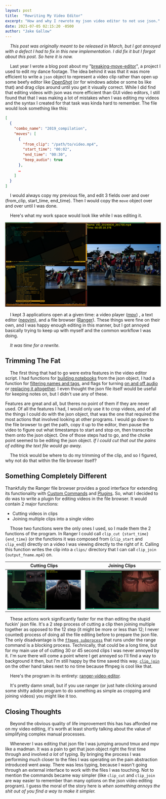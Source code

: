 ```yaml
---
layout: post
title:  "Rewriting My Video Editor"
excerpt: "How and why I rewrote my json video editor to not use json."
date: 2021-07-05 02:15:20 -0500
author: "Jake Gallow"
---
```


&nbsp;&nbsp;&nbsp;&nbsp;_This post was originally meant to be released in March, but I got annoyed with a defect I had to fix in this new implementation.
 I did fix it but I forgot about this post. So here it is now._

&nbsp;&nbsp;&nbsp;&nbsp;Last year I wrote a blog post about my "[breaking-move-editor](https://gitlab.com/Ragnyll/breaking_move_editor)", a project I used to edit my dance footage.
 The idea behind it was that it was more efficient to write a `json` object to represent a video clip rather than open up some beefy editor like [OpenShot](https://www.openshot.org/) (or for windows adobe or some bs like that) and drag clips around until you get it visually correct.
 While I did find that editing videos with json was more efficient than GUI video editors, I still found that that I was making a lot of mistakes when I was editing my videos and the syntax I created for that task was kinda hard to remember.
 The file would look something like this:

```json
[
  {
    "combo_name": "2019_compilation",
    "moves": [
      {
        "from_clip": "/path/to/video.mp4",
        "start_time": "00:02",
        "end_time": "00:30",
        "keep_audio": true
      },
      …
    ]
  }
]
```

&nbsp;&nbsp;&nbsp;&nbsp;I would always copy my previous file, and edit 3 fields over and over (from_clip, start_time, end_time).
 Then I would copy the `move` object over and over until I was done.

&nbsp;&nbsp;&nbsp;&nbsp;Here's what my work space would look like while I was editing it.

![old_workflow](/assets/2021-03-06-rewriting-my-video-editor/old_workflow.png)

&nbsp;&nbsp;&nbsp;&nbsp;I kept 3 applications open at a given time: a video player ([mpv](https://mpv.io/installation/)) , a text editor ([neovim](https://neovim.io/)), and a file browser ([Ranger](https://github.com/ranger/ranger)).
 These things were fine on their own, and I was happy enough editing in this manner, but I got annoyed basically trying to keep up with myself and the common workflow I was doing.

&nbsp;&nbsp;&nbsp;&nbsp;_It was time for a rewrite._

## Trimming The Fat
&nbsp;&nbsp;&nbsp;&nbsp;The first thing that had to go were extra features in the video editor script.
 I had functions for [building notebooks](https://gitlab.com/Ragnyll/breaking_move_editor/-/blob/3b9dccc4c8e8883126237420ebd4aef14d57ac8e/source/move_vid_builder.py#L130) from the json object, I had a function for [filtering names and tags](https://gitlab.com/Ragnyll/breaking_move_editor/-/blob/3b9dccc4c8e8883126237420ebd4aef14d57ac8e/source/move_vid_builder.py#L152), and flags for turning [on and off audio](https://gitlab.com/Ragnyll/breaking_move_editor/-/blob/3b9dccc4c8e8883126237420ebd4aef14d57ac8e/source/move_vid_builder.py#L34) or [replacing it altogether](https://gitlab.com/Ragnyll/breaking_move_editor/-/blob/3b9dccc4c8e8883126237420ebd4aef14d57ac8e/source/move_vid_builder.py#L80).
 I even thought the json file itself would be useful for keeping notes on, but I didn't use any of these.

 Features are great and all, but theres no point of them if they are never used.
 Of all the features I had, I would only use it to crop videos, and of all the things I could do with the json object, that was the one that required the most actions that involved looking at other programs.
 I would go down to the file browser to get the path, copy it up to the editor, then pause the video to figure out what timestamps to start and stop on, then transcribe them onto the json object.
 One of those steps had to go, and the choke point seemed to be editing the json object.
 _If I could cut that out the pains of editing the text file would go away._

&nbsp;&nbsp;&nbsp;&nbsp;The trick would be where to do my trimming of the clip, and so I figured, why not do that within the file browser itself?

## Something Completely Different
 Thankfully the Ranger file browser provides a good interface for extending its functionality with [Custom Commands](https://github.com/ranger/ranger/wiki/Custom-Commands) and [Plugins](https://github.com/ranger/ranger/wiki/Plugins).
 So, what I decided to do was to write a plugin for editing videos in the file browser.
 It would contain 2 major functions:
*  Cutting videos in clips
*  Joining multiple clips into a single video

&nbsp;&nbsp;&nbsp;&nbsp;Those two functions were the only ones I used, so I made them the 2 functions of the program.
 In Ranger I could call `clip_cut {start_time} {end_time}` (or the functions it was composed from (`clip_start` and `clip_end`)) directly on a video I was viewing directly to the right of it.
 Calling this function writes the clip into a `clips/` directory that I can call `clip_join {output_fname.mp4}` on.

Cutting Clips | Joining Clips
------------- | -------------
![cutting_clips](/assets/2021-03-06-rewriting-my-video-editor/cutting_clips.png) | ![joining clips](/assets/2021-03-06-rewriting-my-video-editor/joining_clips.png)

&nbsp;&nbsp;&nbsp;&nbsp;These actions work significantly faster for me than editing the stupid fuckin' json file. It's a 2 step process of cutting a clip then joining multiple together as opposed to the 12 step (it might be more or less than 12; I never counted) process of doing all the file editing before to prepare the json file.
 The only disadvantage is the [`ffmpeg subprocess`](https://gitlab.com/Ragnyll/ranger-video-editor/-/blob/544ba9bf2c57aa9fd691da10d8f973304fe2bd59/video_editor.py#L46-51) that runs under the range command is a blocking process.
 Technically, that could be a long time, but for my main use of of cutting 30 or 45 second clips I was never annoyed by it.
 I'm sure there will come a point where I get annoyed so I'll find a way to background it then, but I'm still happy by the time saved this way.
 [`clip_join`](https://gitlab.com/Ragnyll/ranger-video-editor/-/blob/544ba9bf2c57aa9fd691da10d8f973304fe2bd59/video_editor.py#L126) on the other hand takes next to no time because ffmpeg is cool like that.

&nbsp;&nbsp;&nbsp;&nbsp;Here's the program in its entirety: [ranger-video-editor](https://gitlab.com/Ragnyll/ranger-video-editor/-/tree/master).

&nbsp;&nbsp;&nbsp;&nbsp;It's pretty damn small, but if you use ranger (or just hate clicking around some shitty adobe program to do something as simple as cropping and joining videos) you might like it too.

## Closing Thoughts
&nbsp;&nbsp;&nbsp;&nbsp;Beyond the obvious quality of life improvement this has has afforded me on my video editing, it's worth at least shortly talking about the value of simplifying complex manual processes.

&nbsp;&nbsp;&nbsp;&nbsp;Whenever I was editing that json file I was jumping around tmux and mpv like a madman.
 It was a pain to get that json object right the first time through and involved _a lot_ of typing.
 By bringing the process I was performing much closer to the files I was operating on the pain abstraction introduced went away.
 There was less typing, because I wasn't going through an external interface to work with the files I was touching.
 Not to mention the commands became way simpler (like `clip_cut` and `clip_join` are way easier to remember than many options on the json video editing program).
 I guess the moral of the story here is _when something annoys the shit out of you find a way to make it simpler._

